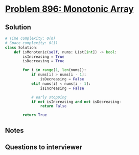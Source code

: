 # [Problem 896: Monotonic Array](https://leetcode.com/problems/monotonic-array/)

## Solution

```py
# Time complexity: O(n)
# Space complexity: O(1)
class Solution:
    def isMonotonic(self, nums: List[int]) -> bool:
        isIncreasing = True
        isDecreasing = True

        for i in range(1, len(nums)):
            if nums[i] > nums[i - 1]:
                isDecreasing = False
            elif nums[i] < nums[i - 1]:
                isIncreasing = False

            # early stopping
            if not isIncreasing and not isDecreasing:
                return False

        return True
```

## Notes

## Questions to interviewer
